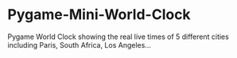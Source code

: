 # Pygame-Mini-World-Clock
Pygame World Clock showing the real live times of 5 different cities including Paris, South Africa, Los Angeles...
